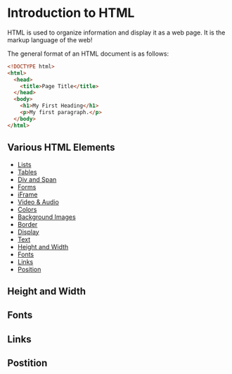 # Introduction to HTML

HTML is used to organize information and display it as a web page. It is the markup language of the web!  
  
The general format of an HTML document is as follows:  
  
```html
<!DOCTYPE html>
<html>
  <head>
    <title>Page Title</title>
  </head>
  <body>
    <h1>My First Heading</h1>
    <p>My first paragraph.</p>
  </body>
</html>
```  
## Various HTML Elements
  - [Lists](./markdown/LISTS.md)
  - [Tables](./markdown/TABLES.md)
  - [Div and Span](./markdown/DIV_AND_SPAN.md)
  - [Forms](./markdown/FORMS.md)
  - [iFrame](./markdown/IFRAME.md)
  - [Video & Audio](./markdown/VIDEO_AND_AUDIO.md)
  - [Colors](./markdown/COLORS.md)
  - [Background Images](./markdown/BACKGROUND_IMAGES.md)
  - [Border](./markdown/BORDER.md)
  - [Display](./markdown/DISPLAY.md)
  - [Text](./markdown/TEXT.md)
  - [Height and Width](./markdown/HEIGHT_AND_WIDTH.md)
  - [Fonts](./markdown/FONTS.md)
  - [Links](./markdown/LINKS.md)
  - [Position](./markdown/POSITION.md)


## Height and Width

## Fonts

## Links

## Postition